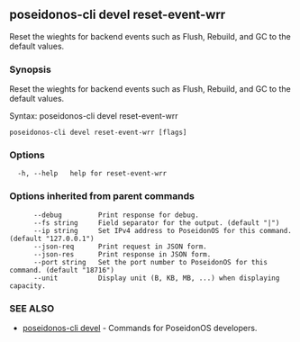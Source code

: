 ## poseidonos-cli devel reset-event-wrr

Reset the wieghts for backend events such as Flush, Rebuild, and GC to the default values.

### Synopsis


Reset the wieghts for backend events such as Flush, Rebuild, and GC to the default values.

Syntax:
	poseidonos-cli devel reset-event-wrr
          

```
poseidonos-cli devel reset-event-wrr [flags]
```

### Options

```
  -h, --help   help for reset-event-wrr
```

### Options inherited from parent commands

```
      --debug         Print response for debug.
      --fs string     Field separator for the output. (default "|")
      --ip string     Set IPv4 address to PoseidonOS for this command. (default "127.0.0.1")
      --json-req      Print request in JSON form.
      --json-res      Print response in JSON form.
      --port string   Set the port number to PoseidonOS for this command. (default "18716")
      --unit          Display unit (B, KB, MB, ...) when displaying capacity.
```

### SEE ALSO

* [poseidonos-cli devel](poseidonos-cli_devel.md)	 - Commands for PoseidonOS developers.

